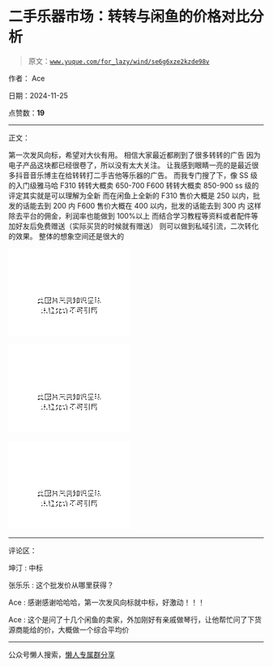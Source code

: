 # 二手乐器市场：转转与闲鱼的价格对比分析

> 原文：[`www.yuque.com/for_lazy/wind/se6g6xze2kzde98v`](https://www.yuque.com/for_lazy/wind/se6g6xze2kzde98v)

作者： Ace

日期：2024-11-25

点赞数：**19**

* * *

正文：

第一次发风向标，希望对大伙有用。 相信大家最近都刷到了很多转转的广告 因为电子产品这块都已经很卷了，所以没有太大关注。
让我感到眼睛一亮的是最近很多抖音音乐博主在给转转打二手吉他等乐器的广告。 而我专门搜了下，像 SS 级的入门级雅马哈 F310 转转大概卖 650-700
F600 转转大概卖 850-900 ss 级的评定其实就是可以理解为全新 而在闲鱼上全新的 F310 售价大概是 250 以内，批发的话能去到 200 内
F600 售价大概在 400 以内，批发的话能去到 300 内 这样除去平台的佣金，利润率也能做到 100%以上
而结合学习教程等资料或者配件等加好友后免费赠送（实际买货的时候就有赠送） 则可以做到私域引流，二次转化的效果。 整体的想象空间还是很大的

![](img/ebd63d0e9ebe544ea8fbd6825ac8bcc4.png "None")

![](img/7f503fa87a9563e5dc254021198c1eb9.png "None")

![](img/4adbe66ddc06cc07e9c6dda5e8e27746.png "None")

* * *

评论区：

坤汀 : 中标

张乐乐 : 这个批发价从哪里获得？

Ace : 感谢感谢哈哈哈，第一次发风向标就中标，好激动！！！

Ace : 这个是问了十几个闲鱼的卖家，外加刚好有亲戚做琴行，让他帮忙问了下货源商能给的价，大概做一个综合平均价

* * *

公众号懒人搜索，[懒人专属群分享](https://lazybook.fun/#/blog/group)